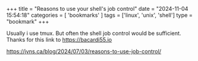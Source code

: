 +++
title = "Reasons to use your shell's job control"
date = "2024-11-04 15:54:18"
categories = [ 'bookmarks' ]
tags = ['linux', 'unix', 'shell']
type = "bookmark"
+++

Usually i use tmux. But often the shell job control would be sufficient. Thanks for this link to https://bacardi55.io   

<https://jvns.ca/blog/2024/07/03/reasons-to-use-job-control/>  

  
